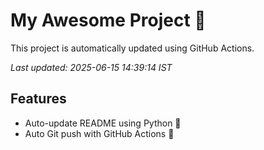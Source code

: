 # My Awesome Project 🚀

This project is automatically updated using GitHub Actions.

_Last updated: 2025-06-15 14:39:14 IST_

## Features
- Auto-update README using Python 🐍
- Auto Git push with GitHub Actions 🤖

